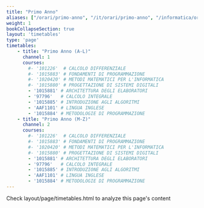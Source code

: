 ```yaml
---
title: "Primo Anno"
aliases: ["/orari/primo-anno", "/it/orari/primo-anno", "/informatica/orari/primo-anno"]
weight: 1
bookCollapseSection: true
layout: 'timetables'
type: 'page'
timetables:
    - title: "Primo Anno (A-L)"
      channel: 1
      courses:
        #- '101226'  # CALCOLO DIFFERENZIALE
        #- '1015883' # FONDAMENTI DI PROGRAMMAZIONE
        #- '1020420' # METODI MATEMATICI PER L'INFORMATICA
        #- '1015880' # PROGETTAZIONE DI SISTEMI DIGITALI
        - '1015881' # ARCHITETTURA DEGLI ELABORATORI
        - '97796'   # CALCOLO INTEGRALE
        - '1015885' # INTRODUZIONE AGLI ALGORITMI
        - 'AAF1101' # LINGUA INGLESE
        - '1015884' # METODOLOGIE DI PROGRAMMAZIONE
    - title: "Primo Anno (M-Z)"
      channel: 2
      courses:
        #- '101226'  # CALCOLO DIFFERENZIALE
        #- '1015883' # FONDAMENTI DI PROGRAMMAZIONE
        #- '1020420' # METODI MATEMATICI PER L'INFORMATICA
        #- '1015880' # PROGETTAZIONE DI SISTEMI DIGITALI
        - '1015881' # ARCHITETTURA DEGLI ELABORATORI
        - '97796'   # CALCOLO INTEGRALE
        - '1015885' # INTRODUZIONE AGLI ALGORITMI
        - 'AAF1101' # LINGUA INGLESE
        - '1015884' # METODOLOGIE DI PROGRAMMAZIONE
---
```


Check layout/page/timetables.html to analyze this page's content
